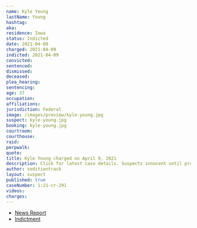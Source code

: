 ```yaml
---
name: Kyle Young
lastName: Young
hashtag:
aka:
residence: Iowa
status: Indicted
date: 2021-04-09
charged: 2021-04-09
indicted: 2021-04-09
convicted:
sentenced:
dismissed:
deceased:
plea_hearing:
sentencing:
age: 37
occupation:
affiliations:
jurisdiction: Federal
image: /images/preview/kyle-young.jpg
suspect: kyle-young.jpg
booking: kyle-young.jpg
courtroom:
courthouse:
raid:
perpwalk:
quote:
title: Kyle Young charged on April 9, 2021
description: Click for latest case details. Suspects innocent until proven guilty.
author: seditiontrack
layout: suspect
published: true
caseNumber: 1:21-cr-291
videos:
charges:
---
```

- [News Report](https://www.desmoinesregister.com/story/news/crime-and-courts/2021/04/16/kyle-james-young-charged-with-assaulting-washington-dc-police-officer-capitol-riot-attack/7262650002/)
- [Indictment](https://extremism.gwu.edu/sites/g/files/zaxdzs2191/f/Sibick%20Head%20Young%20Indictment.pdf)
